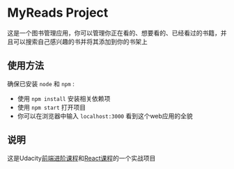 # MyReads Project
这是一个图书管理应用，你可以管理你正在看的、想要看的、已经看过的书籍，并且可以搜索自己感兴趣的书并将其添加到你的书架上


## 使用方法

确保已安装 `node` 和 `npm` :

* 使用 `npm install` 安装相关依赖项
* 使用 `npm start` 打开项目
* 你可以在浏览器中输入 `localhost:3000` 看到这个web应用的全貌

## 说明

这是Udacity[前端进阶课程](https://cn.udacity.com/fend)和[React课程](https://cn.udacity.com/course/react-nanodegree--nd019-cn)的一个实战项目
